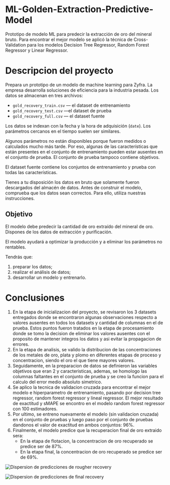 # ML-Golden-Extraction-Predictive-Model
Prototipo de modelo ML para predecir la extracción de oro del mineral bruto. Para encontrar el mejor modelo se aplicó la técnica de Cross-Validation para los modelos Decision Tree Regressor, Random Forest Regressor y Linear Regressor.

# Descripcion del proyecto <a id='project_description'></a>
Prepara un prototipo de un modelo de machine learning para Zyfra. La empresa desarrolla soluciones de eficiencia para la industria pesada.
Los datos se almacenan en tres archivos:

- `gold_recovery_train.csv` — el dataset de entrenamiento 
- `gold_recovery_test.csv` —el dataset de prueba 
- `gold_recovery_full.csv` — el dataset fuente 

Los datos se indexan con la fecha y la hora de adquisición (`date`). Los parámetros cercanos en el tiempo suelen ser similares.

Algunos parámetros no están disponibles porque fueron medidos o calculados mucho más tarde. Por eso, algunas de las características que están presentes en el conjunto de entrenamiento pueden estar ausentes en el conjunto de prueba. El conjunto de prueba tampoco contiene objetivos.

El dataset fuente contiene los conjuntos de entrenamiento y prueba con todas las características.

Tienes a tu disposición los datos en bruto que solamente fueron descargados del almacén de datos. Antes de construir el modelo, comprueba que los datos sean correctos. Para ello, utiliza nuestras instrucciones.

## Objetivo <a id='objective'></a>

El modelo debe predecir la cantidad de oro extraído del mineral de oro. Dispones de los datos de extracción y purificación.

El modelo ayudará a optimizar la producción y a eliminar los parámetros no rentables.

Tendrás que:

1. preparar los datos;
2. realizar el análisis de datos;
3. desarrollar un modelo y entrenarlo.


# Conclusiones <a id='end'></a>

1. En la etapa de inicializacion del proyecto, se revisaron los 3 datasets entregados donde se encontraron algunas observaciones respecto a valores ausentes en todos los datasets y cantidad de columnas en el de prueba. Estos puntos fueron tratados en la etapa de procesamiento donde se tomo la decision de eliminar los valores ausentes con el proposito de mantener integros los datos y asi evitar la propagacion de errores.
2. En la etapa de analisis, se valido la distribucion de las concentraciones de los metales de oro, plata y plomo en diferentes etapas de proceso y concentracion, siendo el oro el que tiene mayores valores.
3. Seguidamente, en la preparacion de datos se definieron las variables objetivos que eran 2 y caracteristicas, ademas, se homologo las columnas faltantes en el conjunto de prueba y se creo la funcion para el calculo del error medio absoluto simetrico.
4. Se aplico la tecnica de validacion cruzada para encontrar el mejor modelo e hiperparametro de entrenamiento, pasando por decision tree regressor, random forest regressor y lineal regressor. El mejor resultado de exactitud y sMAPE se encontro en el modelo random forest regressor con 100 estimadores.
5. Por ultimo, se entreno nuevamente el modelo (sin validacion cruzada) en el conjunto de pruebas y luego paso por el conjunto de pruebas dandonos el valor de exactitud en ambos conjuntos: 96%.
6. Finalmente, el modelo predice que la recuperacion final de oro extraido sera:
    - En la etapa de flotacion, la concentracion de oro recuperado se predice ser de 87%.
    - En la etapa final, la concentracion de oro recuperado se predice ser de 69%. 

![Dispersion de predicciones de rougher recovery](https://github.com/RitshuCrispin/ML-Golden-Extraction-Predictive-Model/assets/130596539/7ba25aa9-8914-4369-8de4-d790237aeaba)

![Dispersion de predicciones de final recovery](https://github.com/RitshuCrispin/ML-Golden-Extraction-Predictive-Model/assets/130596539/e5845b05-ec10-412c-abaf-dbc8e019b453)

